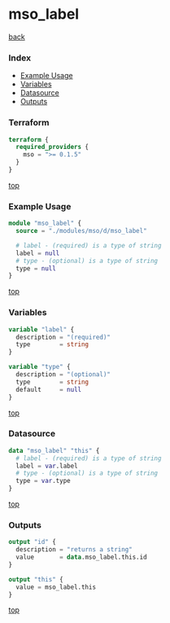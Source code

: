# mso_label

[back](../mso.md)

### Index

- [Example Usage](#example-usage)
- [Variables](#variables)
- [Datasource](#datasource)
- [Outputs](#outputs)

### Terraform

```terraform
terraform {
  required_providers {
    mso = ">= 0.1.5"
  }
}
```

[top](#index)

### Example Usage

```terraform
module "mso_label" {
  source = "./modules/mso/d/mso_label"

  # label - (required) is a type of string
  label = null
  # type - (optional) is a type of string
  type = null
}
```

[top](#index)

### Variables

```terraform
variable "label" {
  description = "(required)"
  type        = string
}

variable "type" {
  description = "(optional)"
  type        = string
  default     = null
}
```

[top](#index)

### Datasource

```terraform
data "mso_label" "this" {
  # label - (required) is a type of string
  label = var.label
  # type - (optional) is a type of string
  type = var.type
}
```

[top](#index)

### Outputs

```terraform
output "id" {
  description = "returns a string"
  value       = data.mso_label.this.id
}

output "this" {
  value = mso_label.this
}
```

[top](#index)